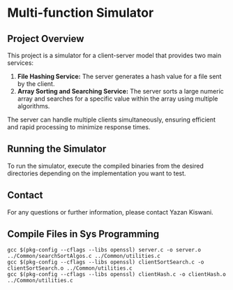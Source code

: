 
# Multi-function Simulator

## Project Overview
This project is a simulator for a client-server model that provides two main services:
1. **File Hashing Service:** The server generates a hash value for a file sent by the client.
2. **Array Sorting and Searching Service:** The server sorts a large numeric array and searches for a specific value within the array using multiple algorithms.

The server can handle multiple clients simultaneously, ensuring efficient and rapid processing to minimize response times.

## Running the Simulator
To run the simulator, execute the compiled binaries from the desired directories depending on the implementation you want to test.

## Contact
For any questions or further information, please contact Yazan Kiswani.

## Compile Files in Sys Programming
```
gcc $(pkg-config --cflags --libs openssl) server.c -o server.o ../Common/searchSortAlgos.c ../Common/utilities.c                            
gcc $(pkg-config --cflags --libs openssl) clientSortSearch.c -o clientSortSearch.o ../Common/utilities.c
gcc $(pkg-config --cflags --libs openssl) clientHash.c -o clientHash.o ../Common/utilities.c
```